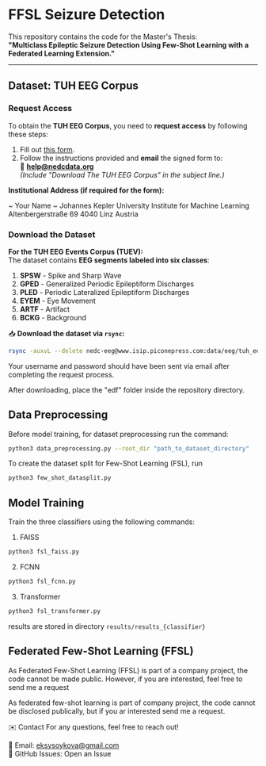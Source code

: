 # FFSL Seizure Detection

This repository contains the code for the Master's Thesis:  
**"Multiclass Epileptic Seizure Detection Using Few-Shot Learning with a Federated Learning Extension."**

---

## Dataset: TUH EEG Corpus

### Request Access
To obtain the **TUH EEG Corpus**, you need to **request access** by following these steps:

1. Fill out [this form](https://isip.piconepress.com/projects/nedc/forms/tuh_eeg.pdf).
2. Follow the instructions provided and **email** the signed form to:  
   📩 **help@nedcdata.org**  
   _(Include "Download The TUH EEG Corpus" in the subject line.)_

 **Institutional Address (if required for the form):**

~ Your Name ~
Johannes Kepler University
Institute for Machine Learning
Altenbergerstraße 69
4040 Linz
Austria


### Download the Dataset

**For the TUH EEG Events Corpus (TUEV):**  
The dataset contains **EEG segments labeled into six classes**:
1. **SPSW** - Spike and Sharp Wave  
2. **GPED** - Generalized Periodic Epileptiform Discharges  
3. **PLED** - Periodic Lateralized Epileptiform Discharges  
4. **EYEM** - Eye Movement  
5. **ARTF** - Artifact  
6. **BCKG** - Background  

📥 **Download the dataset via `rsync`:**
```bash
rsync -auxvL --delete nedc-eeg@www.isip.piconepress.com:data/eeg/tuh_eeg_seizure/v2.0.0/ ./data/datasets/TUEV/
```

Your username and password should have been sent via email after completing the request process.

After downloading, place the "edf" folder inside the repository directory.

 

##  **Data Preprocessing**
Before model training, for dataset preprocessing run the command:
```bash
python3 data_preprocessing.py --root_dir "path_to_dataset_directory"
```
To create the dataset split for Few-Shot Learning (FSL), run
```bash
python3 few_shot_datasplit.py
```

## **Model Training**

Train the three classifiers using the following commands:

1. FAISS
```bash
python3 fsl_faiss.py
```
2. FCNN
```bash
python3 fsl_fcnn.py
```
3. Transformer
```bash
python3 fsl_transformer.py
```
results are stored in directory `results/results_{classifier}`

## Federated Few-Shot Learning (FFSL)
As Federated Few-Shot Learning (FFSL) is part of a company project, the code cannot be made public.
However, if you are interested, feel free to send me a request

As federated few-shot learning is part of company project, the code cannot be disclosed publically, but if you ar interested send me a request.

✉️ Contact
For any questions, feel free to reach out!

📧 Email: eksysoykova@gmail.com \
🔗 GitHub Issues: Open an Issue

